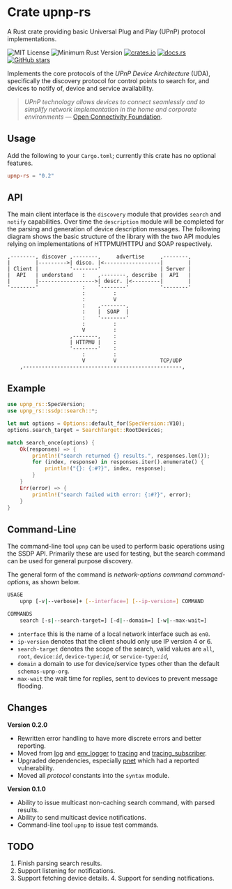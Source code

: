 # Crate upnp-rs

A Rust crate providing basic Universal Plug and Play (UPnP) protocol implementations. 

![MIT License](https://img.shields.io/badge/license-mit-118811.svg)
![Minimum Rust Version](https://img.shields.io/badge/Min%20Rust-1.38-green.svg)
[![crates.io](https://img.shields.io/crates/v/upnp-rs.svg)](https://crates.io/crates/upnp-rs)
[![docs.rs](https://docs.rs/upnp-rs/badge.svg)](https://docs.rs/upnp-rs)
[![GitHub stars](https://img.shields.io/github/stars/johnstonskj/rust-upnp.svg)](https://github.com/johnstonskj/rust-upnp/stargazers)

Implements the core protocols of the  _UPnP Device Architecture_ (UDA), specifically the discovery protocol for
control points to search for, and devices to notify of, device and service availability.

> _UPnP technology allows devices to connect seamlessly and to simplify network implementation in the home and 
> corporate environments_ — [Open Connectivity Foundation](https://openconnectivity.org/developer/specifications/upnp-resources/upnp/).

## Usage

Add the following to your `Cargo.toml`; currently this crate has no optional features.

```toml
upnp-rs = "0.2"
```

## API

The main client interface is the `discovery` module that provides `search` and `notify` capabilities. Over time 
the `description` module will be completed for the parsing and generation of device description messages. The 
following diagram shows the basic structure of the library with the two API modules relying on implementations of 
HTTPMU/HTTPU and SOAP respectively.

```
,--------, discover ,--------,     advertise     ,--------,
|        |--------->| disco. |<------------------|        |
| Client |          '--------'                   | Server |
|  API   | understand   :    ,--------, describe |  API   |
|        |------------------>| descr. |<---------|        |
'--------'              :    '--------'          '--------'
                        :         :
                        :         V
                        :    ,--------,
                        :    |  SOAP  |
                        :    '--------'
                        :         :
                        V         :
                    ,--------,    :
                    | HTTPMU |    :
                    '--------'    :
                        :         :
                        V         V              TCP/UDP
    ,---------------------------------------------------,
```

## Example

```rust
use upnp_rs::SpecVersion;
use upnp_rs::ssdp::search::*;

let mut options = Options::default_for(SpecVersion::V10);
options.search_target = SearchTarget::RootDevices;

match search_once(options) {
    Ok(responses) => {
        println!("search returned {} results.", responses.len());
        for (index, response) in responses.iter().enumerate() {
            println!("{}: {:#?}", index, response);
        }
    }
    Err(error) => {
        println!("search failed with error: {:#?}", error);
    }
}
```
  
## Command-Line

The command-line tool `upnp` can be used to perform basic operations using the SSDP API. Primarily these are used
for testing, but the search command can be used for general purpose discovery.

The general form of the command is _network-options command command-options_, as shown below.

```bash
USAGE
    upnp [-v|--verbose]+ [--interface=] [--ip-version=] COMMAND

COMMANDS
    search [-s|--search-target=] [-d|--domain=] [-w|--max-wait=]
```

* `interface` this is the name of a local network interface such as `en0`.
* `ip-version` denotes that the client should only use IP version 4 or 6.
* `search-target` denotes the scope of the search, valid values are `all`, `root`, `device:`_`id`_, 
  `device-type:`_`id`_, or `service-type:`_`id`_, 
* `domain` a domain to use for device/service types other than the default `schemas-upnp-org`.
* `max-wait` the wait time for replies, sent to devices to prevent message flooding.

## Changes

**Version 0.2.0**

* Rewritten error handling to have more discrete errors and better reporting.
* Moved from [log](https://crates.io/crates/log) and
  [env_logger](https://crates.io/crates/env_logger) to
  [tracing](https://crates.io/crates/tracing) and
  [tracing_subscriber](https://crates.io/crates/tracing_subscriber).
* Upgraded dependencies, especially [pnet](https://crates.io/crates/pnet)
  which had a reported vulnerability.
* Moved all *protocol* constants into the `syntax` module.
  
**Version 0.1.0**

* Ability to issue multicast non-caching search command, with parsed results.
* Ability to send multicast device notifications.
* Command-line tool `upnp` to issue test commands.

## TODO

1. Finish parsing search results.
2. Support listening for notifications.
3. Support fetching device details.
    4. Support for sending notifications.
